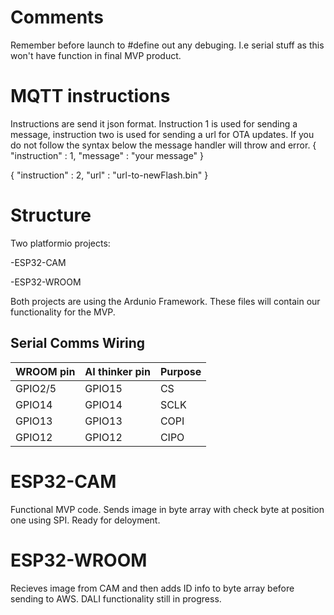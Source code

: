 # Comments 

Remember before launch to #define out any debuging. I.e serial stuff as this won't have function in final MVP product. 

# MQTT instructions 

Instructions are send it json format. Instruction 1 is used for sending a message, instruction two is used for sending a url for OTA updates.
If you do not follow the syntax below the message handler will throw and error. 
{
    "instruction" : 1, 
    "message" : "your message"
}

{
    "instruction" : 2,
    "url" : "url-to-newFlash.bin"
}

# Structure

Two platformio projects:

-ESP32-CAM 

-ESP32-WROOM

Both projects are using the Ardunio Framework. These files will contain our functionality for the MVP. 

## Serial Comms Wiring


| WROOM pin| AI thinker pin | Purpose |
| -------- | -------------- | ------- |
| GPIO2/5  | GPIO15         | CS      |
| GPIO14   | GPIO14         | SCLK    |
| GPIO13   | GPIO13         | COPI    |
| GPIO12   | GPIO12         | CIPO    |

# ESP32-CAM

Functional MVP code. Sends image in byte array with check byte at position one using SPI. Ready for deloyment. 

# ESP32-WROOM

Recieves image from CAM and then adds ID info to byte array before sending to AWS. DALI functionality still in progress.
